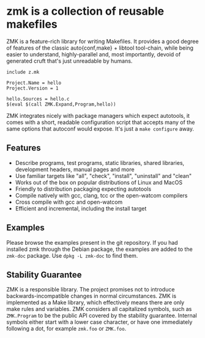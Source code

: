 <!--
SPDX-FileCopyrightText: 2019-2024 Zygmunt Krynicki
SPDX-License-Identifier: LGPL-3.0-only

This file is part of zmk.

Zmk is free software: you can redistribute it and/or modify
it under the terms of the GNU Lesser General Public License version 3 as
published by the Free Software Foundation.

Zmk is distributed in the hope that it will be useful,
but WITHOUT ANY WARRANTY; without even the implied warranty of
MERCHANTABILITY or FITNESS FOR A PARTICULAR PURPOSE.  See the
GNU Lesser General Public License for more details.

You should have received a copy of the GNU Lesser General Public License
along with Zmk.  If not, see <https://www.gnu.org/licenses/>.
-->
# zmk is a collection of reusable makefiles

ZMK is a feature-rich library for writing Makefiles. It provides a good degree
of features of the classic auto{conf,make} + libtool tool-chain, while being
easier to understand, highly-parallel and, most importantly, devoid of
generated cruft that's just unreadable by humans.

```
include z.mk

Project.Name = hello
Project.Version = 1

hello.Sources = hello.c
$(eval $(call ZMK.Expand,Program,hello))
```

ZMK integrates nicely with package managers which expect autotools, it comes
with a short, readable configuration script that accepts many of the same
options that autoconf would expose. It's just a `make configure` away.

## Features

 - Describe programs, test programs, static libraries, shared libraries,
   development headers, manual pages and more
 - Use familiar targets like "all", "check", "install", "uninstall" and "clean"
 - Works out of the box on popular distributions of Linux and MacOS
 - Friendly to distribution packaging expecting autotools
 - Compile natively with gcc, clang, tcc or the open-watcom compilers
 - Cross compile with gcc and open-watcom
 - Efficient and incremental, including the install target

## Examples

Please browse the examples present in the git repository. If you had installed
zmk through the Debian package, the examples are added to the `zmk-doc`
package. Use `dpkg -L zmk-doc` to find them.

## Stability Guarantee

ZMK is a responsible library. The project promises not to introduce
backwards-incompatible changes in normal circumstances. ZMK is implemented as a
Make library, which effectively means there are only make rules and variables.
ZMK considers all capitalized symbols, such as `ZMK.Program` to be the public
API covered by the stability guarantee. Internal symbols either start with a
lower case character, or have one immediately following a dot, for example
`zmk.foo` or `ZMK.foo`.
